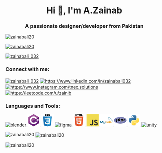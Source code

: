 <h1 align="center">Hi 👋, I'm A.Zainab</h1>
<h3 align="center">A passionate designer/developer from Pakistan</h3>

<p align="left"> <img src="https://komarev.com/ghpvc/?username=zainabali20&label=Profile%20views&color=0e75b6&style=flat" alt="zainabali20" /> </p>

<p align="left"> <a href="https://github.com/ryo-ma/github-profile-trophy"><img src="https://github-profile-trophy.vercel.app/?username=zainabali20" alt="zainabali20" /></a> </p>

<p align="left"> <a href="https://twitter.com/zainabali_032" target="blank"><img src="https://img.shields.io/twitter/follow/zainabali_032?logo=twitter&style=for-the-badge" alt="zainabali_032" /></a> </p>

<h3 align="left">Connect with me:</h3>
<p align="left">
<a href="https://twitter.com/zainabali_032" target="blank"><img align="center" src="https://raw.githubusercontent.com/rahuldkjain/github-profile-readme-generator/master/src/images/icons/Social/twitter.svg" alt="zainabali_032" height="30" width="40" /></a>
<a href="https://linkedin.com/in/https://www.linkedin.com/in/zainabali032" target="blank"><img align="center" src="https://raw.githubusercontent.com/rahuldkjain/github-profile-readme-generator/master/src/images/icons/Social/linked-in-alt.svg" alt="https://www.linkedin.com/in/zainabali032" height="30" width="40" /></a>
<a href="https://instagram.com/https://www.instagram.com/tnex.solutions" target="blank"><img align="center" src="https://raw.githubusercontent.com/rahuldkjain/github-profile-readme-generator/master/src/images/icons/Social/instagram.svg" alt="https://www.instagram.com/tnex.solutions" height="30" width="40" /></a>
<a href="https://www.leetcode.com/https://leetcode.com/u/zainib" target="blank"><img align="center" src="https://raw.githubusercontent.com/rahuldkjain/github-profile-readme-generator/master/src/images/icons/Social/leet-code.svg" alt="https://leetcode.com/u/zainib" height="30" width="40" /></a>
</p>

<h3 align="left">Languages and Tools:</h3>
<p align="left"> <a href="https://www.blender.org/" target="_blank" rel="noreferrer"> <img src="https://download.blender.org/branding/community/blender_community_badge_white.svg" alt="blender" width="40" height="40"/> </a> <a href="https://www.w3schools.com/cs/" target="_blank" rel="noreferrer"> <img src="https://raw.githubusercontent.com/devicons/devicon/master/icons/csharp/csharp-original.svg" alt="csharp" width="40" height="40"/> </a> <a href="https://www.w3schools.com/css/" target="_blank" rel="noreferrer"> <img src="https://raw.githubusercontent.com/devicons/devicon/master/icons/css3/css3-original-wordmark.svg" alt="css3" width="40" height="40"/> </a> <a href="https://www.figma.com/" target="_blank" rel="noreferrer"> <img src="https://www.vectorlogo.zone/logos/figma/figma-icon.svg" alt="figma" width="40" height="40"/> </a> <a href="https://www.w3.org/html/" target="_blank" rel="noreferrer"> <img src="https://raw.githubusercontent.com/devicons/devicon/master/icons/html5/html5-original-wordmark.svg" alt="html5" width="40" height="40"/> </a> <a href="https://developer.mozilla.org/en-US/docs/Web/JavaScript" target="_blank" rel="noreferrer"> <img src="https://raw.githubusercontent.com/devicons/devicon/master/icons/javascript/javascript-original.svg" alt="javascript" width="40" height="40"/> </a> <a href="https://www.mysql.com/" target="_blank" rel="noreferrer"> <img src="https://raw.githubusercontent.com/devicons/devicon/master/icons/mysql/mysql-original-wordmark.svg" alt="mysql" width="40" height="40"/> </a> <a href="https://www.php.net" target="_blank" rel="noreferrer"> <img src="https://raw.githubusercontent.com/devicons/devicon/master/icons/php/php-original.svg" alt="php" width="40" height="40"/> </a> <a href="https://www.python.org" target="_blank" rel="noreferrer"> <img src="https://raw.githubusercontent.com/devicons/devicon/master/icons/python/python-original.svg" alt="python" width="40" height="40"/> </a> <a href="https://unity.com/" target="_blank" rel="noreferrer"> <img src="https://www.vectorlogo.zone/logos/unity3d/unity3d-icon.svg" alt="unity" width="40" height="40"/> </a> </p>

<p><img align="left" src="https://github-readme-stats.vercel.app/api/top-langs?username=zainabali20&show_icons=true&locale=en&layout=compact" alt="zainabali20" /></p>

<p>&nbsp;<img align="center" src="https://github-readme-stats.vercel.app/api?username=zainabali20&show_icons=true&locale=en" alt="zainabali20" /></p>

<p><img align="center" src="https://github-readme-streak-stats.herokuapp.com/?user=zainabali20&" alt="zainabali20" /></p>
